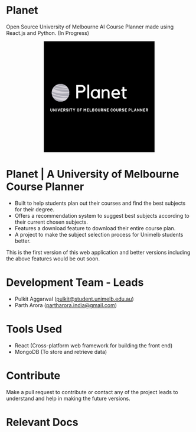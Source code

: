 # Planet

Open Source University of Melbourne AI Course Planner made using React.js and Python. (In Progress)

<p align = "center">
<img width ="300" src = "_shared/planet.jpeg"/>
</p>


# Planet | A University of Melbourne Course Planner

- Built to help students plan out their courses and find the best subjects for their degree.
- Offers a recommendation system to suggest best subjects according to their current chosen subjects.
- Features a download feature to download their entire course plan.
- A project to make the subject selection process for Unimelb students better.

This is the first version of this web application and better versions including the above features would be out soon.


# Development Team - Leads
- Pulkit Aggarwal (pulkit@student.unimelb.edu.au)
- Parth Arora (partharora.india@gmail.com)

# Tools Used
- React (Cross-platform web framework for building the front end)
- MongoDB (To store and retrieve data)


# Contribute
Make a pull request to contribute or contact any of the project leads to understand and help in making the future versions.

# Relevant Docs
